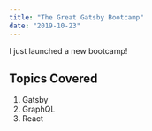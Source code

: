 ```yaml
---
title: "The Great Gatsby Bootcamp"
date: "2019-10-23"
---
```


I just launched a new bootcamp!

<!-- How to have image, [if image doesn't load or can show] -->
<!-- ![Beauty](./yum.jpg) -->

## Topics Covered

1. Gatsby
2. GraphQL
3. React
